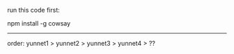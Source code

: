 run this code first:

npm install -g cowsay

---

order: yunnet1 > yunnet2 > yunnet3 > yunnet4 > ?? 
